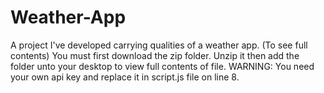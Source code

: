 # Weather-App
A project I've developed carrying qualities of a weather app. (To see full contents)
You must first download the zip folder. Unzip it then add the folder unto your desktop to view full contents of file.
WARNING: You need your own api key and replace it in script.js file on line 8.
